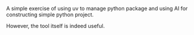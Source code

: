 A simple exercise of using uv to manage python package and using AI for constructing simple python project.

However, the tool itself is indeed useful.